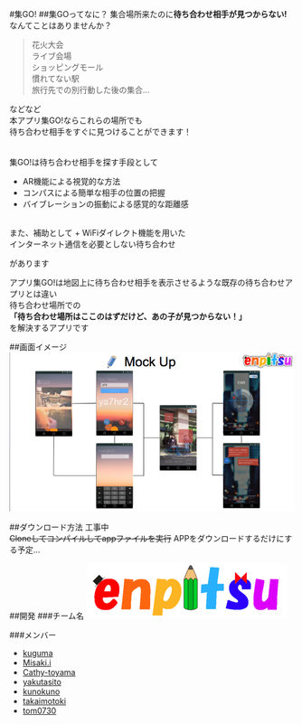 
#集GO!
##集GOってなに？
集合場所来たのに**待ち合わせ相手が見つからない!**<br>
なんてことはありませんか？<br>
<blockquote>
花火大会<br>
ライブ会場<br>
ショッピングモール<br>
慣れてない駅<br>
旅行先での別行動した後の集合...<br>
</blockquote>
などなど<br>
本アプリ集GO!ならこれらの場所でも<br>
待ち合わせ相手をすぐに見つけることができます！<br>
<br><br>
集GO!は待ち合わせ相手を探す手段として

+ AR機能による視覚的な方法
+ コンパスによる簡単な相手の位置の把握
+ バイブレーションの振動による感覚的な距離感
<br>
また、補助として
+ WiFiダイレクト機能を用いた<br>インターネット通信を必要としない待ち合わせ<br>

があります<br>

アプリ集GO!は地図上に待ち合わせ相手を表示させるような既存の待ち合わせアプリとは違い<br>
待ち合わせ場所での<br>
**「待ち合わせ場所はここのはずだけど、あの子が見つからない！」**<br>
を解決するアプリです

##画面イメージ
![image2](images/10.22.23.png?raw=true)

##ダウンロード方法
工事中<br>
~~Cloneしてコンパイルしてappファイルを実行~~
APPをダウンロードするだけにする予定...



##開発
###チーム名
![image1](images/enpitsu.png?raw=true)

###メンバー

+ [kuguma](https://github.com/kuguma)
+ [Misaki.i](https://github.com/paselow-I)
+ [Cathy-toyama](https://github.com/Cathy-toyama)
+ [yakutasito](https://github.com/yakutasito)
+ [kunokuno](https://github.com/kunokuno)
+ [takaimotoki](https://github.com/takaimotoki)
+ [tom0730](https://github.com/tom0730)

